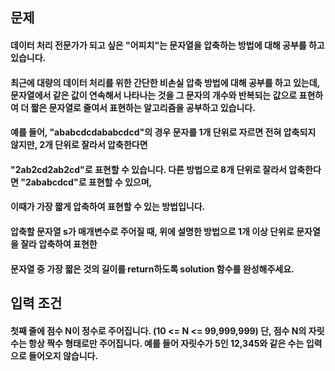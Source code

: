 ## 문제

#### 데이터 처리 전문가가 되고 싶은 "어피치"는 문자열을 압축하는 방법에 대해 공부를 하고 있습니다.

#### 최근에 대량의 데이터 처리를 위한 간단한 비손실 압축 방법에 대해 공부를 하고 있는데, 문자열에서 같은 값이 연속해서 나타나는 것을 그 문자의 개수와 반복되는 값으로 표현하여 더 짧은 문자열로 줄여서 표현하는 알고리즘을 공부하고 있습니다.

#### 예를 들어, "ababcdcdababcdcd"의 경우 문자를 1개 단위로 자르면 전혀 압축되지 않지만, 2개 단위로 잘라서 압축한다면

#### "2ab2cd2ab2cd"로 표현할 수 있습니다. 다른 방법으로 8개 단위로 잘라서 압축한다면 "2ababcdcd"로 표현할 수 있으며,

#### 이때가 가장 짧게 압축하여 표현할 수 있는 방법입니다.

#### 압축할 문자열 s가 매개변수로 주어질 때, 위에 설명한 방법으로 1개 이상 단위로 문자열을 잘라 압축하여 표현한

#### 문자열 중 가장 짧은 것의 길이를 return하도록 solution 함수를 완성해주세요.  

## 입력 조건

#### 첫째 줄에 점수 N이 정수로 주어집니다. (10 <= N <= 99,999,999) 단, 점수 N의 자릿수는 항상 짝수 형태로만 주어집니다. 예를 들어 자릿수가 5인 12,345와 같은 수는 입력으로 들어오지 않습니다.

